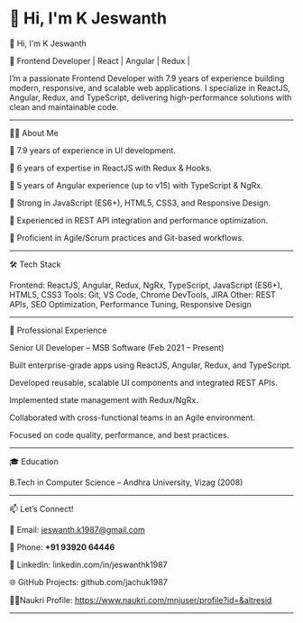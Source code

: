 # 👋 Hi, I'm K Jeswanth  

👋 Hi, I'm K Jeswanth

🚀 Frontend Developer | React | Angular | Redux | 

I’m a passionate Frontend Developer with 7.9 years of experience building modern, responsive, and scalable web applications.
I specialize in ReactJS, Angular, Redux, and TypeScript, delivering high-performance solutions with clean and maintainable code.

---

🧑‍💻 About Me

🔹 7.9 years of experience in UI development.

🔹 6 years of expertise in ReactJS with Redux & Hooks.

🔹 5 years of Angular experience (up to v15) with TypeScript & NgRx.

🔹 Strong in JavaScript (ES6+), HTML5, CSS3, and Responsive Design.

🔹 Experienced in REST API integration and performance optimization.

🔹 Proficient in Agile/Scrum practices and Git-based workflows. 

---

🛠️ Tech Stack

Frontend: ReactJS, Angular, Redux, NgRx, TypeScript, JavaScript (ES6+), HTML5, CSS3
Tools: Git, VS Code, Chrome DevTools, JIRA
Other: REST APIs, SEO Optimization, Performance Tuning, Responsive Design

---

💼 Professional Experience

Senior UI Developer – MSB Software (Feb 2021 – Present)

Built enterprise-grade apps using ReactJS, Angular, Redux, and TypeScript.

Developed reusable, scalable UI components and integrated REST APIs.

Implemented state management with Redux/NgRx.

Collaborated with cross-functional teams in an Agile environment.

Focused on code quality, performance, and best practices.

---

🎓 Education

B.Tech in Computer Science – Andhra University, Vizag (2008)

---

📫 Let’s Connect!

📧 Email: jeswanth.k1987@gmail.com

📱 Phone: **+91 93920 64446**  

💼 LinkedIn: linkedin.com/in/jeswanthk1987

🌐 GitHub Projects: github.com/jachuk1987

🧑‍💼Naukri Profile: https://www.naukri.com/mnjuser/profile?id=&altresid  

---
